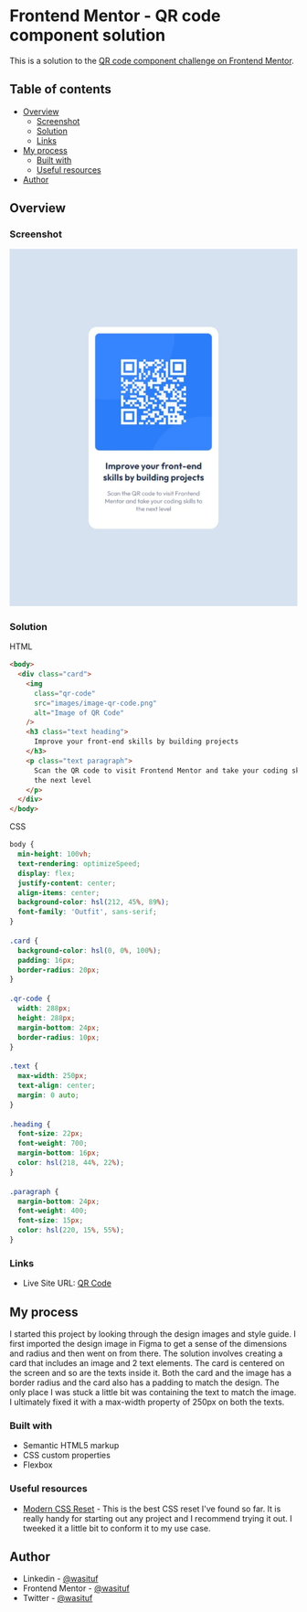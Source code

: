 # Frontend Mentor - QR code component solution

This is a solution to the [QR code component challenge on Frontend Mentor](https://www.frontendmentor.io/challenges/qr-code-component-iux_sIO_H).

## Table of contents

- [Overview](#overview)
  - [Screenshot](#screenshot)
  - [Solution](#solution)
  - [Links](#links)
- [My process](#my-process)
  - [Built with](#built-with)
  - [Useful resources](#useful-resources)
- [Author](#author)

## Overview

### Screenshot

![](./images/screenshot.jpeg)

### Solution

HTML

```html
<body>
  <div class="card">
    <img
      class="qr-code"
      src="images/image-qr-code.png"
      alt="Image of QR Code"
    />
    <h3 class="text heading">
      Improve your front-end skills by building projects
    </h3>
    <p class="text paragraph">
      Scan the QR code to visit Frontend Mentor and take your coding skills to
      the next level
    </p>
  </div>
</body>
```

CSS

```css
body {
  min-height: 100vh;
  text-rendering: optimizeSpeed;
  display: flex;
  justify-content: center;
  align-items: center;
  background-color: hsl(212, 45%, 89%);
  font-family: 'Outfit', sans-serif;
}

.card {
  background-color: hsl(0, 0%, 100%);
  padding: 16px;
  border-radius: 20px;
}

.qr-code {
  width: 288px;
  height: 288px;
  margin-bottom: 24px;
  border-radius: 10px;
}

.text {
  max-width: 250px;
  text-align: center;
  margin: 0 auto;
}

.heading {
  font-size: 22px;
  font-weight: 700;
  margin-bottom: 16px;
  color: hsl(218, 44%, 22%);
}

.paragraph {
  margin-bottom: 24px;
  font-weight: 400;
  font-size: 15px;
  color: hsl(220, 15%, 55%);
}
```

### Links

- Live Site URL: [QR Code](https://wasituf.github.io/qr-code-component)

## My process

I started this project by looking through the design images and style guide. I first imported the design image in Figma to get a sense of the dimensions and radius and then went on from there. The solution involves creating a card that includes an image and 2 text elements. The card is centered on the screen and so are the texts inside it. Both the card and the image has a border radius and the card also has a padding to match the design. The only place I was stuck a little bit was containing the text to match the image. I ultimately fixed it with a max-width property of 250px on both the texts.

### Built with

- Semantic HTML5 markup
- CSS custom properties
- Flexbox

### Useful resources

- [Modern CSS Reset](https://piccalil.li/blog/a-modern-css-reset/) - This is the best CSS reset I've found so far. It is really handy for starting out any project and I recommend trying it out. I tweeked it a little bit to conform it to my use case.

## Author

- Linkedin - [@wasituf](https://linkedin.com/in/wasituf)
- Frontend Mentor - [@wasituf](https://www.frontendmentor.io/profile/wasituf)
- Twitter - [@wasituf](https://www.twitter.com/wasituf)

